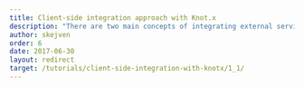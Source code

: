 ```yaml
---
title: Client-side integration approach with Knot.x
description: "There are two main concepts of integrating external services into your system: client-side and backend. Both approaches have strong sides which used in smart way will benefit your solution. However, they both have weak sides which might bring you many unwanted worries. Knot.x supports both approaches, bringing out their pros and limiting their cons. In this tutorial we will show you how to use Knot.x Gateway to create a consistent Web API for your client-side integration."
author: skejven
order: 6
date: 2017-06-30
layout: redirect
target: /tutorials/client-side-integration-with-knotx/1_1/
---
```

